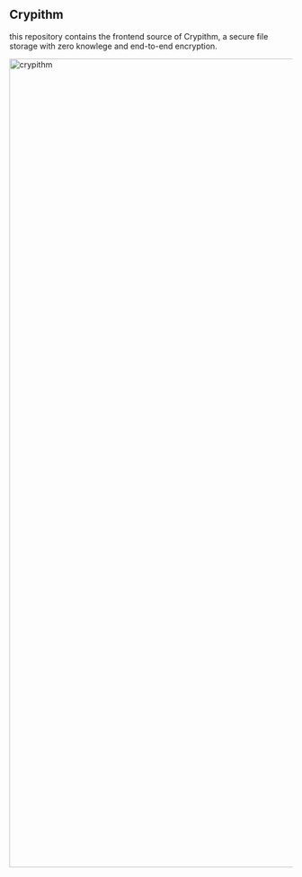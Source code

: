 ## Crypithm
this repository contains the frontend source of 
Crypithm, a secure file storage with zero knowlege and 
end-to-end encryption.

<img width="1440" alt="crypithm" src="https://user-images.githubusercontent.com/65634206/162002180-051a8011-47ec-43b9-bbf6-b3d4cc7bfa40.png">
